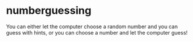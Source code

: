 # numberguessing

You can either let the computer choose a random number and you can guess with hints, or you can choose a number and let the computer guess!
